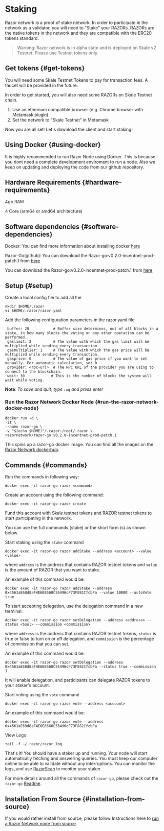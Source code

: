 # Staking

Razor network is a proof of stake network. In order to participate in the network as a validator, you will need to "Stake" your RAZORs. RAZORs are the native tokens in the network and they are compatible with the ERC20 tokens standard.

> Warning: Razor network is in alpha state and is deployed on Skale v2 Testnet. Please use Testnet tokens only.

## Get tokens {#get-tokens}

You will need some Skale Testnet Tokens to pay for transaction fees. A faucet will be provided in the future.

In order to get started, you will also need some RAZORs on Skale Testnet chain.

1. Use an ethereum compatible browser (e.g. Chrome browser with Metamask plugin)
2. Set the network to "Skale Testnet" in Metamask

Now you are all set! Let's download the client and start staking!

## Using Docker {#using-docker}

It is highly recommended to run Razor Node using Docker. This is because you dont need a complete development enviroment to run a node. Also we keep on updating and deploying the code from our github repository.

## Hardware Requirements {#hardware-requirements}

4gb RAM

4 Core (arm64 or amd64 architecture)

## Software dependencies {#software-dependencies}

Docker: You can find more information about installing docker [here](https://docs.docker.com/engine/install/)

Razor-Go(github): You can download the Razor-go:v0.2.0-incentnet-prod-patch.1 from [here](https://github.com/razor-network/razor-go/releases/tag/v0.2.0-incentnet-prod-patch.1)

You can download the Razor-go:v0.2.0-incentnet-prod-patch.1 from [here](https://hub.docker.com/layers/razornetwork/razor-go/v0.2.0-incentnet-prod-patch.1/images/sha256-d6e9d10ecc0b18ebc1e2f01c31988f6aff41b7636990c35e1002c2da925014cc?context=repo)

## Setup {#setup}

Create a local config file to add all the

    mkdir $HOME/.razor
    vi $HOME/.razor/razor.yaml

Add the following configuration parameters in the razor.yaml file

     buffer: 20           # Buffer size determines, out of all blocks in a state, in how many blocks the voting or any other operation can be performed.
     gaslimit: 2          # The value with which the gas limit will be multiplied while sending every transaction.
     gasmultiplier: 1     # The value with which the gas price will be multiplied while sending every transaction.
     gasprice: 0          # The value of gas price if you want to set manually. For automatic calculation, set 0.
     provider: <rpc-url>  # The RPC URL of the provider you are using to connect to the blockchain.
     wait: 30            # This is the number of blocks the system will wait while voting.

**Note**: _To save and quit, type `:wq` and press enter_

### Run the Razor Network Docker Node {#run-the-razor-network-docker-node}

    docker run -d \
    -it \
    --name razor-go \
    -v "$(echo $HOME)"/.razor:/root/.razor \
    razornetwork/razor-go:v0.2.0-incentnet-prod-patch.1

This spins up a razor-go docker image. You can find all the images on the [Razor Network dockerhub](https://hub.docker.com/u/razornetwork).

## Commands {#commands}

Run the commands in following way:

    docker exec -it razor-go razor <command>

Create an account using the following command:

    docker exec -it razor-go razor create

Fund this account with Skale testnet tokens and RAZOR testnet tokens to start participating in the network.

You can use the full commands (stake) or the short form (s) as shown below.

Start staking using the `stake` command

    docker exec -it razor-go razor addStake --address <account> --value <value>

where `address` is the address that contains RAZOR testnet tokens and `value` is the amount of RAZOR that you want to stake.

An example of this command would be:

    docker exec -it razor-go razor addStake --address 0x4561aE6Bd8aF4E6E8668C55496cF73F882CfcbFa --value 10000 --autoVote true

To start accepting delegation, use the delegation command in a new terminal:

    docker exec -it razor-go razor setDelegation --address <address> --status <bool> --commission <commission>

where `address` is the address that contains RAZOR testnet tokens, `status` is true or false to turn on or off delegation, and `commission` is the percentage of commission that you can set.

An example of this command would be:

    docker exec -it razor-go razor setDelegation --address 0x4561aE6Bd8aF4E6E8668C55496cF73F882CfcbFa --status true --commission 1

It will enable delegation, and participants can delegate RAZOR tokens to your staker's account.

Start voting using the `vote` command

    docker exec -it razor-go razor vote --address <account>

An example of this command would be:

    docker exec -it razor-go razor vote --address 0x4561aE6Bd8aF4E6E8668C55496cF73F882CfcbFa

View Logs

    tail -f ~/.razor/razor.log

That's it! You should have a staker up and running. Your node will start automatically fetching and answering queries. You must keep our computer online to be able to validate without any interruptions. You can monitor the logs, and use [RazorScan](https://razorscan.io) to monitor your staker.

For more details around all the commands of `razor-go`, please check out the `razor-go` [Readme](https://github.com/razor-network/razor-go#readme).

## Installation From Source {#installation-from-source}

If you would rather install from source, please follow Instructions here to [run a Razor Network node from source](https://github.com/razor-network/razor-go#building-the-source).
